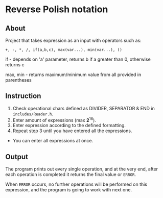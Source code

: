 # Reverse Polish notation

## About
Project that takes expression as an input with operators such as:

```
+, -, *, /, if(a,b,c), max(var...), min(var...), ()
```

if - depends on 'a' parameter, returns b if a greater than 0, otherwise returns c

max, min - returns maximum/minimum value from all provided in parentheses

## Instruction
1. Check operational chars defined as DIVIDER, SEPARATOR & END in `includes/Reader.h`.
2. Enter amount of expressions (max <b>2</b><sup>16</sup>).
3. Enter expression according to the defined formatting.
4. Repeat step 3 until you have entered all the expressions.
+ You can enter all expressions at once.

## Output
The program prints out every single operation, and at the very end, after each operation is completed it returns the final value or `ERROR`.

When `ERROR` occurs, no further operations will be performed on this expression, and the program is going to work with next one.